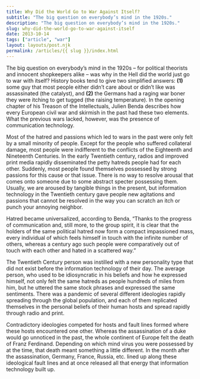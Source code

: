 ```yaml
---
title: Why Did the World Go to War Against Itself?
subtitle: "The big question on everybody’s mind in the 1920s."
description: "The big question on everybody’s mind in the 1920s."
slug: why-did-the-world-go-to-war-against-itself
date: 2013-10-14
tags: ["article", "war"]
layout: layouts/post.njk
permalink: /articles/{{ slug }}/index.html
---
```


The big question on everybody’s mind in the 1920s – for political theorists and innocent shopkeepers alike – was why in the Hell did the world just go to war with itself? History books tend to give two simplified answers: **(1)** some guy that most people either didn’t care about or didn’t like was assassinated (the catalyst), and **(2)** the Germans had a raging war boner they were itching to get tugged (the raising temperature). In the opening chapter of his Treason of the Intellectuals, Julien Benda describes how every European civil war and skirmish in the past had these two elements. What the previous wars lacked, however, was the presence of communication technology.

Most of the hatred and passions which led to wars in the past were only felt by a small minority of people. Except for the people who suffered collateral damage, most people were indifferent to the conflicts of the Eighteenth and Nineteenth Centuries. In the early Twentieth century, radios and improved print media rapidly disseminated the petty hatreds people had for each other. Suddenly, most people found themselves possessed by strong passions for this cause or that issue. There is no way to resolve arousal that comes onto someone due to some abstract specter possessing them. Usually, we are aroused by tangible things in the present, but information technology in the Twentieth century gave people new agitations and passions that cannot be resolved in the way you can scratch an itch or punch your annoying neighbor.

Hatred became universalized, according to Benda, “Thanks to the progress of communication and, still more, to the group spirit, it is clear that the holders of the same political hatred now form a compact impassioned mass, every individual of which feels himself in touch with the infinite number of others, whereas a century ago such people were comparatively out of touch with each other and hated in a scattered way.”

The Twentieth Century person was instilled with a new personality type that did not exist before the information technology of their day. The average person, who used to be idiosyncratic in his beliefs and how he expressed himself, not only felt the same hatreds as people hundreds of miles from him, but he uttered the same stock phrases and expressed the same sentiments. There was a pandemic of several different ideologies rapidly spreading through the global population, and each of them replicated themselves in the personal beliefs of their human hosts and spread rapidly through radio and print.

Contradictory ideologies competed for hosts and fault lines formed where these hosts encountered one other. Whereas the assassination of a duke would go unnoticed in the past, the whole continent of Europe felt the death of Franz Ferdinand. Depending on which mind virus you were possessed by at the time, that death meant something a little different. In the month after the assassination, Germany, France, Russia, etc. lined up along these ideological fault lines and at once released all that energy that information technology built up.
